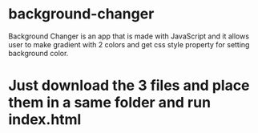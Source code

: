 # background-changer
Background Changer is an app that is made with JavaScript and it allows user to make gradient with 2 colors and get css style property for setting background color.
<h1>Just download the 3 files and place them in a same folder and run index.html</h1>
